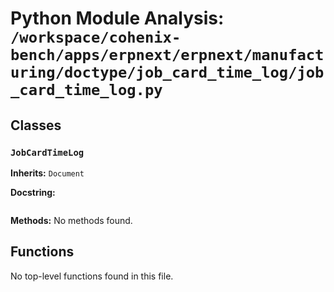 # Python Module Analysis: `/workspace/cohenix-bench/apps/erpnext/erpnext/manufacturing/doctype/job_card_time_log/job_card_time_log.py`

## Classes

### `JobCardTimeLog`
**Inherits:** `Document`


**Docstring:**
```

```

**Methods:**
No methods found.




## Functions

No top-level functions found in this file.
